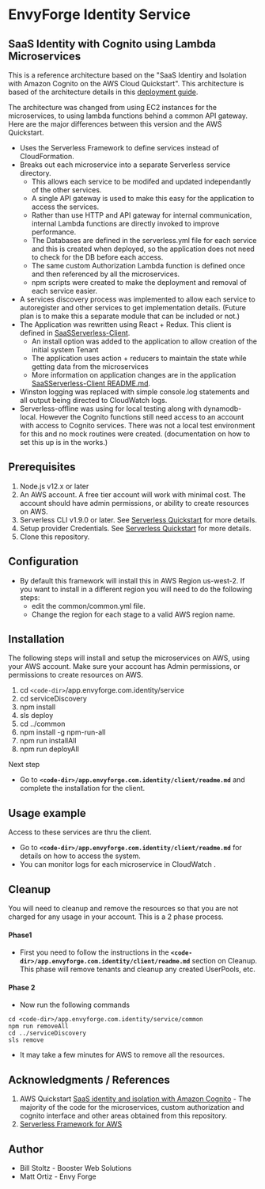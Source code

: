 # EnvyForge Identity Service

## SaaS Identity with Cognito using Lambda Microservices

This is a reference architecture based on the "SaaS Identiry and Isolation with Amazon Cognito on the AWS Cloud Quickstart". This architecture is based of the architecture details in this [deployment guide](https://fwd.aws/XKYDP).

The architecture was changed from using EC2 instances for the microservices, to using lambda functions behind a common API gateway. Here are the major differences between this version and the AWS Quickstart.

- Uses the Serverless Framework to define services instead of CloudFormation.
- Breaks out each microservice into a separate Serverless service directory.
  - This allows each service to be modifed and updated independantly of the other services.
  - A single API gateway is used to make this easy for the application to access the services.
  - Rather than use HTTP and API gateway for internal communication, internal Lambda functions are directly invoked to improve performance.
  - The Databases are defined in the serverless.yml file for each service and this is created when deployed, so the application does not need to check for the DB before each access.
  - The same custom Authorization Lambda function is defined once and then referenced by all the microservices.
  - npm scripts were created to make the deployment and removal of each service easier.
- A services discovery process was implemented to allow each service to autoregister and other services to get implementation details. (Future plan is to make this a separate module that can be included or not.)
- The Application was rewritten using React + Redux. This client is defined in [SaaSServerless-Client](https://github.com/bwsolutions/SaaSServerless-Client).
  - An install option was added to the application to allow creation of the initial system Tenant
  - The application uses action + reducers to maintain the state while getting data from the microservices
  - More information on application changes are in the application [SaaSServerless-Client README.md](https://github.com/bwsolutions/SaaSServerless-Client).
- Winston logging was replaced with simple console.log statements and all output being directed to CloudWatch logs.
- Serverless-offline was using for local testing along with dynamodb-local. However the Cognito functions still need access to an account with access to Cognito services. There was not a local test environment for this and no mock routines were created. (documentation on how to set this up is in the works.)

## Prerequisites

1. Node.js v12.x or later
2. An AWS account. A free tier account will work with minimal cost. The account should have admin permissions, or ability to create resources on AWS.
3. Serverless CLI v1.9.0 or later. See [Serverless Quickstart](https://serverless.com/framework/docs/providers/aws/guide/quick-start/) for more details.
4. Setup provider Credentials. See [Serverless Quickstart](https://serverless.com/framework/docs/providers/aws/guide/quick-start/) for more details.
5. Clone this repository.

## Configuration

- By default this framework will install this in AWS Region us-west-2. If you want to install in a different region you will need to do the following steps:
  - edit the common/common.yml file.
  - Change the region for each stage to a valid AWS region name.

## Installation

The following steps will install and setup the microservices on AWS, using your AWS account. Make sure your account has Admin permissions, or permissions to create resources on AWS.

1. cd `<code-dir>`/app.envyforge.com.identity/service
2. cd serviceDiscovery
3. npm install
4. sls deploy
5. cd ../common
6. npm install -g npm-run-all
7. npm run installAll
8. npm run deployAll

Next step

- Go to **`<code-dir>/app.envyforge.com.identity/client/readme.md`** and complete the installation for the client.

## Usage example

Access to these services are thru the client.

- Go to **`<code-dir>/app.envyforge.com.identity/client/readme.md`** for details on how to access the system.
- You can monitor logs for each microservice in CloudWatch .

## Cleanup

You will need to cleanup and remove the resources so that you are not charged for any usage in your account. This is a 2 phase process.

#### Phase1

- First you need to follow the instructions in the **`<code-dir>/app.envyforge.com.identity/client/readme.md`** section on Cleanup. This phase will remove tenants and cleanup any created UserPools, etc.
  
#### Phase 2

- Now run the following commands

```
cd <code-dir>/app.envyforge.com.identity/service/common
npm run removeAll
cd ../serviceDiscovery
sls remove
```

- It may take a few minutes for AWS to remove all the resources.

## Acknowledgments / References

1. AWS Quickstart [SaaS identity and isolation with Amazon Cognito](https://aws.amazon.com/quickstart/saas/identity-with-cognito/) - The majority of the code for the microservices, custom authorization and cognito interface and other areas obtained from this repository.
2. [Serverless Framework for AWS](https://serverless.com/framework/docs/providers/aws/guide/quick-start/)

## Author

- Bill Stoltz - Booster Web Solutions
- Matt Ortiz - Envy Forge

